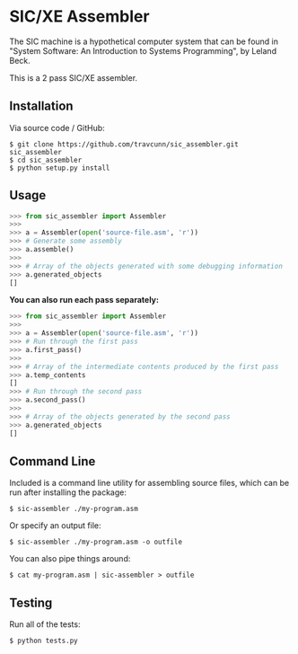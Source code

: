 SIC/XE Assembler
================

The SIC machine is a hypothetical computer system that can be found in "System Software: An Introduction to Systems Programming", by Leland Beck.

This is a 2 pass SIC/XE assembler.


Installation
------------

Via source code / GitHub:

    $ git clone https://github.com/travcunn/sic_assembler.git sic_assembler
    $ cd sic_assembler
    $ python setup.py install
    

Usage
-----
```python
>>> from sic_assembler import Assembler
>>>
>>> a = Assembler(open('source-file.asm', 'r'))
>>> # Generate some assembly
>>> a.assemble()
>>>
>>> # Array of the objects generated with some debugging information
>>> a.generated_objects
[]
```

**You can also run each pass separately:**
```python
>>> from sic_assembler import Assembler
>>>
>>> a = Assembler(open('source-file.asm', 'r'))
>>> # Run through the first pass
>>> a.first_pass()
>>>
>>> # Array of the intermediate contents produced by the first pass
>>> a.temp_contents
[]
>>> # Run through the second pass
>>> a.second_pass()
>>>
>>> # Array of the objects generated by the second pass
>>> a.generated_objects
[]
```


Command Line
------------
Included is a command line utility for assembling source files, which can be run after installing the package:

    $ sic-assembler ./my-program.asm
    
Or specify an output file:

    $ sic-assembler ./my-program.asm -o outfile
    
You can also pipe things around:

    $ cat my-program.asm | sic-assembler > outfile


Testing
-------
Run all of the tests:

    $ python tests.py
